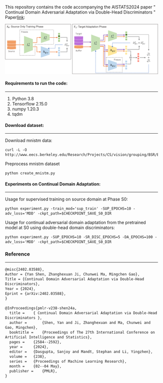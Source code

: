 This repository contains the code accompanying the AISTATS2024 paper  "
Continual Domain Adversarial Adaptation via Double-Head Discriminators " Paper[link](https://proceedings.mlr.press/v238/shen24a/shen24a.pdf): 

![network structure](algorithm_flow.png  "Problem description")

#### Requirements to run the code:
---

1. Python 3.8
2. Tensorflow 2.15.0
3. numpy 1.20.3
4. tqdm

#### Download dataset:
---

Download mnistm data:
```
curl -L -O http://www.eecs.berkeley.edu/Research/Projects/CS/vision/grouping/BSR/BSR_bsds500.tgz
```
Preprocess mnistm dataset
```
python create_mnistm.py 
```

#### Experiments on Continual Domain Adaptation:
---
Usage for supervised training on source domain at Phase S0:
```
python experiment.py -train_mod='sup_train' -SUP_EPOCHS=10 -adv_loss='MDD' -ckpt_path=$CHECKPOINT_SAVE_S0_DIR  
```

Usage for continual adversarial domain adaptation from the pretrained model at S0 using double-head domain discriminators: 
```
python experiment.py -SUP_EPOCHS=10 -SR_DISC_EPOCHS=5 -DA_EPOCHS=100 -adv_loss='MDD' -ckpt_path=$CHECKPOINT_SAVE_S0_DIR   
```

### Reference
---

```
@misc{2402.03588},
Author = {Yan Shen, Zhanghexuan Ji, Chunwei Ma, Mingchen Gao},
Title = {Continual Domain Adversarial Adaptation via Double-Head Discriminators},
Year = {2024},
Eprint = {arXiv:2402.03588},
}

@InProceedings{pmlr-v238-shen24a,
  title = 	 { Continual Domain Adversarial Adaptation via Double-Head Discriminators },
  author =       {Shen, Yan and Ji, Zhanghexuan and Ma, Chunwei and Gao, Mingchen},
  booktitle = 	 {Proceedings of The 27th International Conference on Artificial Intelligence and Statistics},
  pages = 	 {2584--2592},
  year = 	 {2024},
  editor = 	 {Dasgupta, Sanjoy and Mandt, Stephan and Li, Yingzhen},
  volume = 	 {238},
  series = 	 {Proceedings of Machine Learning Research},
  month = 	 {02--04 May},
  publisher =    {PMLR},
}
